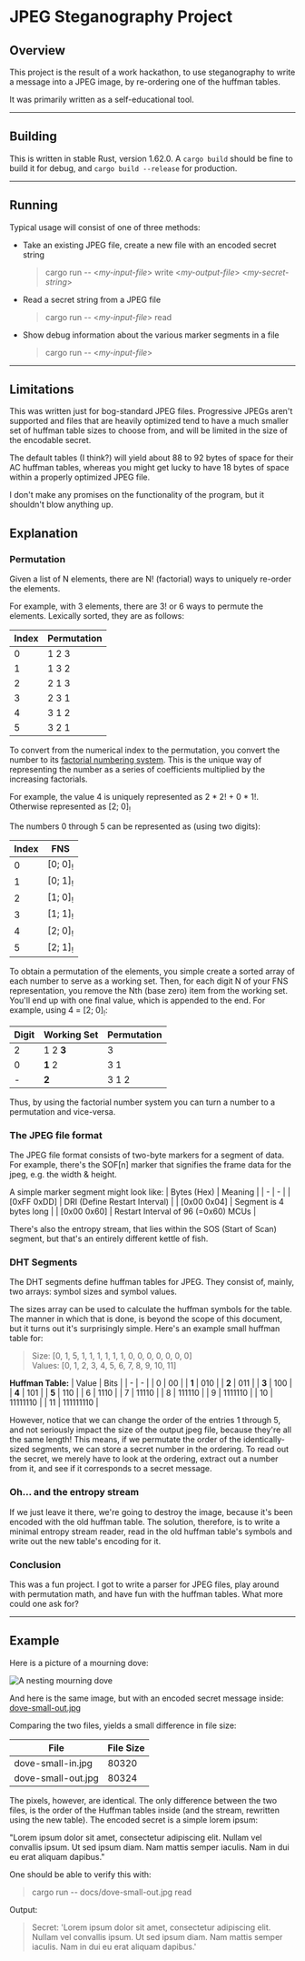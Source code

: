 # JPEG Steganography Project

## Overview

This project is the result of a work hackathon, to use steganography to write a message into a JPEG image, by re-ordering one of the huffman tables.

It was primarily written as a self-educational tool.

---

## Building

This is written in stable Rust, version 1.62.0. A `cargo build` should be fine to build it for debug, and `cargo build --release` for production.

---

## Running

Typical usage will consist of one of three methods:

* Take an existing JPEG file, create a new file with an encoded secret string
  > cargo run -- <*my-input-file*> write <*my-output-file*> <*my-secret-string*>

* Read a secret string from a JPEG file
  > cargo run -- <*my-input-file*> read

* Show debug information about the various marker segments in a file
  > cargo run -- <*my-input-file*>

---

## Limitations

This was written just for bog-standard JPEG files. Progressive JPEGs aren't supported and files that are heavily optimized tend to have a much smaller set of huffman table sizes to choose from, and will be limited in the size of the encodable secret.

The default tables (I think?) will yield about 88 to 92 bytes of space for their AC huffman tables, whereas you might get lucky to have 18 bytes of space within a properly optimized JPEG file.

I don't make any promises on the functionality of the program, but it shouldn't blow anything up.

## Explanation

### Permutation

Given a list of N elements, there are N! (factorial) ways to uniquely re-order the elements.

For example, with 3 elements, there are 3! or 6 ways to permute the elements. Lexically sorted, they are as follows:

| Index | Permutation |
| - | - |
| 0 | 1 2 3 |
| 1 | 1 3 2 |
| 2 | 2 1 3 |
| 3 | 2 3 1 |
| 4 | 3 1 2 |
| 5 | 3 2 1 |

To convert from the numerical index to the permutation, you convert the number to its [factorial numbering system](https://www.wikiwand.com/en/Factorial_number_system). This is the unique way of representing the number as a series of coefficients multiplied by the increasing factorials.

For example, the value 4 is uniquely represented as 2 \* 2! + 0 \* 1!. Otherwise represented as \[2; 0]<sub>!</sub>

The numbers 0 through 5 can be represented as (using two digits):

| Index | FNS |
| - | - |
| 0 | \[0; 0]<sub>!</sub> |
| 1 | \[0; 1]<sub>!</sub> |
| 2 | \[1; 0]<sub>!</sub> |
| 3 | \[1; 1]<sub>!</sub> |
| 4 | \[2; 0]<sub>!</sub> |
| 5 | \[2; 1]<sub>!</sub> |

To obtain a permutation of the elements, you simple create a sorted array of each number to serve as a working set. Then, for each digit N of your FNS representation, you remove the Nth (base zero) item from the working set. You'll end up with one final value, which is appended to the end. For example, using 4 = \[2; 0]<sub>!</sub>:

| Digit | Working Set | Permutation |
| - | - | - |
| 2 | 1 2 __3__ | 3 |
| 0 | __1__ 2 | 3 1 |
| - | __2__ | 3 1 2 |

Thus, by using the factorial number system you can turn a number to a permutation and vice-versa.

### The JPEG file format

The JPEG file format consists of two-byte markers for a segment of data. For example, there's the SOF\[n] marker that signifies the frame data for the jpeg, e.g. the width & height.

A simple marker segment might look like:
| Bytes (Hex) | Meaning |
| - | - |
| \[0xFF 0xDD] | DRI (Define Restart Interval) |
| \[0x00 0x04] | Segment is 4 bytes long |
| \[0x00 0x60] | Restart Interval of 96 (=0x60) MCUs |

There's also the entropy stream, that lies within the SOS (Start of Scan) segment, but that's an entirely different kettle of fish.

### DHT Segments

The DHT segments define huffman tables for JPEG. They consist of, mainly, two arrays: symbol sizes and symbol values.

The sizes array can be used to calculate the huffman symbols for the table. The manner in which that is done, is beyond the scope of this document, but it turns out it's surprisingly simple. Here's an example small huffman table for:

> Size: \[0, 1, 5, 1, 1, 1, 1, 1, 1, 0, 0, 0, 0, 0, 0, 0]  
  Values: \[0, 1, 2, 3, 4, 5, 6, 7, 8, 9, 10, 11]

__Huffman Table:__
| Value | Bits |
| - | - |
| 0 | 00 |
| __1__ | 010 |
| __2__ | 011 |
| __3__ | 100 |
| __4__ | 101 |
| __5__ | 110 |
| 6 | 1110 |
| 7 | 11110 |
| 8 | 111110 |
| 9 | 1111110 |
| 10 | 11111110 |
| 11 | 111111110 |

However, notice that we can change the order of the entries 1 through 5, and not seriously impact the size of the output jpeg file, because they're all the same length! This means, if we permutate the order of the identically-sized segments, we can store a secret number in the ordering. To read out the secret, we merely have to look at the ordering, extract out a number from it, and see if it corresponds to a secret message.

### Oh... and the entropy stream

If we just leave it there, we're going to destroy the image, because it's been encoded with the old huffman table. The solution, therefore, is to write a minimal entropy stream reader, read in the old huffman table's symbols and write out the new table's encoding for it.

### Conclusion

This was a fun project. I got to write a parser for JPEG files, play around with permutation math, and have fun with the huffman tables. What more could one ask for?

---

## Example

Here is a picture of a mourning dove:

![A nesting mourning dove](/docs/dove-small-in.jpg "A nesting mourning dove")

And here is the same image, but with an encoded secret message inside: [dove-small-out.jpg](/docs/dove-small-out.jpg)

Comparing the two files, yields a small difference in file size:

| File | File Size|
|-|-|
| dove-small-in.jpg | 80320 |
| dove-small-out.jpg | 80324 |

The pixels, however, are identical. The only difference between the two files, is the order of the Huffman tables inside (and the stream, rewritten using the new table). The encoded secret is a simple lorem ipsum:

"Lorem ipsum dolor sit amet, consectetur adipiscing elit. Nullam vel convallis ipsum. Ut sed ipsum diam. Nam mattis semper iaculis. Nam in dui eu erat aliquam dapibus."

One should be able to verify this with:
> cargo run -- docs/dove-small-out.jpg read

Output:
> Secret: 'Lorem ipsum dolor sit amet, consectetur adipiscing elit. Nullam vel convallis ipsum. Ut sed ipsum diam. Nam mattis semper iaculis. Nam in dui eu erat aliquam dapibus.'
